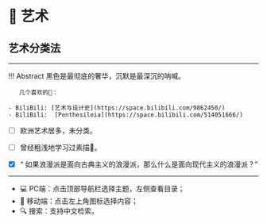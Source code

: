 # 🎨 艺术

## 艺术分类法
-------

!!! Abstract
    黑色是最彻底的奢华，沉默是最深沉的呐喊。

       几个喜欢的🔗：

    - BiliBili: [艺术与设计史](https://space.bilibili.com/9862450/)
    - BiliBili:  [Penthesileia](https://space.bilibili.com/514051666/)

- [ ] 欧洲艺术居多，未分类。
- [ ] 曾经粗浅地学习过素描🎨。
- [x]  “ 如果浪漫派是面向古典主义的浪漫派，那么什么是面向现代主义的浪漫派？”


----------

- 💻 PC端：点击顶部导航栏选择主题，左侧查看目录；
- 📱 移动端：点击左上角图标选择内容；
- 🔍 搜索：支持中文检索。